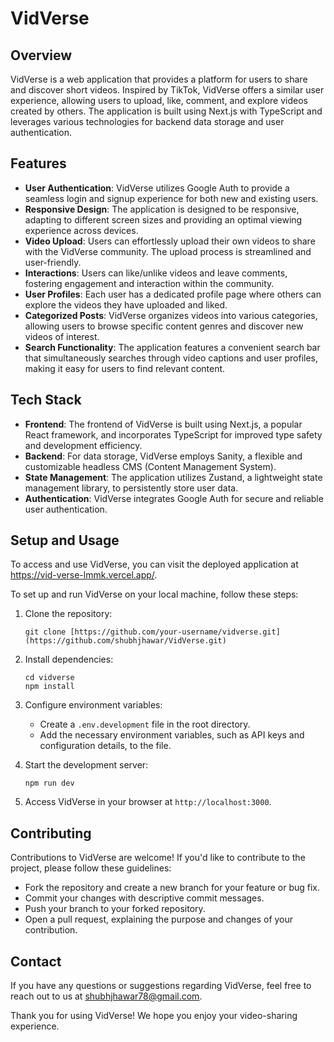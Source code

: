 # VidVerse

## Overview
VidVerse is a web application that provides a platform for users to share and discover short videos. Inspired by TikTok, VidVerse offers a similar user experience, allowing users to upload, like, comment, and explore videos created by others. The application is built using Next.js with TypeScript and leverages various technologies for backend data storage and user authentication.

## Features
- **User Authentication**: VidVerse utilizes Google Auth to provide a seamless login and signup experience for both new and existing users.
- **Responsive Design**: The application is designed to be responsive, adapting to different screen sizes and providing an optimal viewing experience across devices.
- **Video Upload**: Users can effortlessly upload their own videos to share with the VidVerse community. The upload process is streamlined and user-friendly.
- **Interactions**: Users can like/unlike videos and leave comments, fostering engagement and interaction within the community.
- **User Profiles**: Each user has a dedicated profile page where others can explore the videos they have uploaded and liked.
- **Categorized Posts**: VidVerse organizes videos into various categories, allowing users to browse specific content genres and discover new videos of interest.
- **Search Functionality**: The application features a convenient search bar that simultaneously searches through video captions and user profiles, making it easy for users to find relevant content.

## Tech Stack
- **Frontend**: The frontend of VidVerse is built using Next.js, a popular React framework, and incorporates TypeScript for improved type safety and development efficiency.
- **Backend**: For data storage, VidVerse employs Sanity, a flexible and customizable headless CMS (Content Management System).
- **State Management**: The application utilizes Zustand, a lightweight state management library, to persistently store user data.
- **Authentication**: VidVerse integrates Google Auth for secure and reliable user authentication.

## Setup and Usage
To access and use VidVerse, you can visit the deployed application at https://vid-verse-lmmk.vercel.app/.

To set up and run VidVerse on your local machine, follow these steps:

1. Clone the repository:
   ```
   git clone [https://github.com/your-username/vidverse.git](https://github.com/shubhjhawar/VidVerse.git)
   ```

2. Install dependencies:
   ```
   cd vidverse
   npm install
   ```

3. Configure environment variables:
   - Create a `.env.development` file in the root directory.
   - Add the necessary environment variables, such as API keys and configuration details, to the file.

4. Start the development server:
   ```
   npm run dev
   ```

5. Access VidVerse in your browser at `http://localhost:3000`.

## Contributing
Contributions to VidVerse are welcome! If you'd like to contribute to the project, please follow these guidelines:
- Fork the repository and create a new branch for your feature or bug fix.
- Commit your changes with descriptive commit messages.
- Push your branch to your forked repository.
- Open a pull request, explaining the purpose and changes of your contribution.


## Contact
If you have any questions or suggestions regarding VidVerse, feel free to reach out to us at shubhjhawar78@gmail.com.

Thank you for using VidVerse! We hope you enjoy your video-sharing experience.
